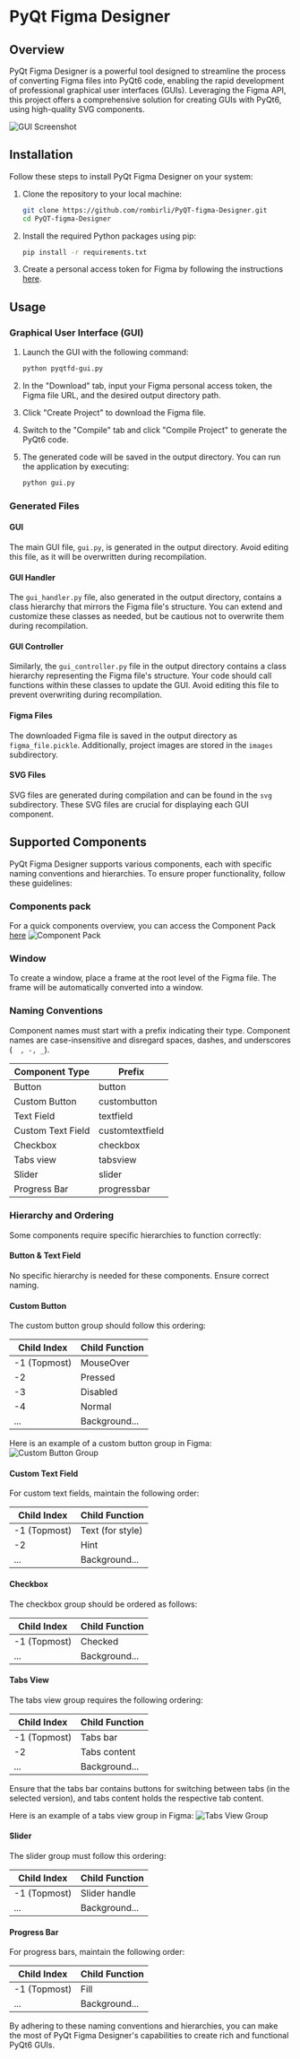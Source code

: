 # PyQt Figma Designer

## Overview

PyQt Figma Designer is a powerful tool designed to streamline the process of converting Figma files into PyQt6 code, enabling the rapid development of professional graphical user interfaces (GUIs). Leveraging the Figma API, this project offers a comprehensive solution for creating GUIs with PyQt6, using high-quality SVG components.

![GUI Screenshot](images/screenshot_gui_v3_1.png)

## Installation

Follow these steps to install PyQt Figma Designer on your system:

1. Clone the repository to your local machine:

   ```bash
   git clone https://github.com/rombirli/PyQT-figma-Designer.git
   cd PyQT-figma-Designer
   ```

2. Install the required Python packages using pip:

   ```bash
   pip install -r requirements.txt
   ```

3. Create a personal access token for Figma by following the instructions [here](https://www.figma.com/developers/api#access-tokens).

## Usage

### Graphical User Interface (GUI)

1. Launch the GUI with the following command:

   ```bash
   python pyqtfd-gui.py
   ```

2. In the "Download" tab, input your Figma personal access token, the Figma file URL, and the desired output directory path.

3. Click "Create Project" to download the Figma file.

4. Switch to the "Compile" tab and click "Compile Project" to generate the PyQt6 code.

5. The generated code will be saved in the output directory. You can run the application by executing:

   ```bash
   python gui.py
   ```

### Generated Files

#### GUI

The main GUI file, `gui.py`, is generated in the output directory. Avoid editing this file, as it will be overwritten during recompilation.

#### GUI Handler

The `gui_handler.py` file, also generated in the output directory, contains a class hierarchy that mirrors the Figma file's structure. You can extend and customize these classes as needed, but be cautious not to overwrite them during recompilation.

#### GUI Controller

Similarly, the `gui_controller.py` file in the output directory contains a class hierarchy representing the Figma file's structure. Your code should call functions within these classes to update the GUI. Avoid editing this file to prevent overwriting during recompilation.

#### Figma Files

The downloaded Figma file is saved in the output directory as `figma_file.pickle`. Additionally, project images are stored in the `images` subdirectory.

#### SVG Files

SVG files are generated during compilation and can be found in the `svg` subdirectory. These SVG files are crucial for displaying each GUI component.

## Supported Components

PyQt Figma Designer supports various components, each with specific naming conventions and hierarchies. To ensure proper functionality, follow these guidelines:

### Components pack

For a quick components overview, you can access the Component Pack [here](https://www.figma.com/file/AZD7bWnCwce9uAuTqa6aY5/Untitled?type=design&node-id=0%3A1&mode=design&t=0jee9KtQMinbOkMd-1)
![Component Pack](images/screenshot_component_test_frame.png)

### Window

To create a window, place a frame at the root level of the Figma file. The frame will be automatically converted into a window.

### Naming Conventions

Component names must start with a prefix indicating their type. Component names are case-insensitive and disregard spaces, dashes, and underscores (`  , -, _`).

| Component Type    | Prefix          |
|-------------------|-----------------|
| Button            | button          |
| Custom Button     | custombutton    |
| Text Field        | textfield       |
| Custom Text Field | customtextfield |
| Checkbox          | checkbox        |
| Tabs view         | tabsview        |
| Slider            | slider          |
| Progress Bar      | progressbar     |

### Hierarchy and Ordering

Some components require specific hierarchies to function correctly:

#### Button & Text Field

No specific hierarchy is needed for these components. Ensure correct naming.

#### Custom Button

The custom button group should follow this ordering:

| Child Index  | Child Function |
|--------------|----------------|
| -1 (Topmost) | MouseOver      |
| -2           | Pressed        |
| -3           | Disabled       |
| -4           | Normal         |
| ...          | Background...  |

Here is an example of a custom button group in Figma:
![Custom Button Group](images/screenshot_custom_button_instructions.png)

#### Custom Text Field

For custom text fields, maintain the following order:

| Child Index  | Child Function   |
|--------------|------------------|
| -1 (Topmost) | Text (for style) |
| -2           | Hint             |
| ...          | Background...    |

#### Checkbox

The checkbox group should be ordered as follows:

| Child Index  | Child Function |
|--------------|----------------|
| -1 (Topmost) | Checked        |
| ...          | Background...  |

#### Tabs View

The tabs view group requires the following ordering:

| Child Index  | Child Function |
|--------------|----------------|
| -1 (Topmost) | Tabs bar       |
| -2           | Tabs content   |
| ...          | Background...  |

Ensure that the tabs bar contains buttons for switching between tabs (in the selected version), and tabs content holds the respective tab content.

Here is an example of a tabs view group in Figma:
![Tabs View Group](images/screenshot_tabs_view_instructions.png)

#### Slider

The slider group must follow this ordering:

| Child Index  | Child Function |
|--------------|----------------|
| -1 (Topmost) | Slider handle  |
| ...          | Background...  |

#### Progress Bar

For progress bars, maintain the following order:

| Child Index  | Child Function |
|--------------|----------------|
| -1 (Topmost) | Fill           |
| ...          | Background...  |

By adhering to these naming conventions and hierarchies, you can make the most of PyQt Figma Designer's capabilities to create rich and functional PyQt6 GUIs.


